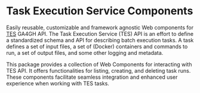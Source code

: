 # Task Execution Service Components

Easily reusable, customizable and framework agnostic Web components for [TES](https://github.com/ga4gh/task-execution-schemas/blob/develop/openapi/task_execution_service.openapi.yaml) GA4GH API. The Task Execution Service (TES) API is an effort to define a standardized schema and API for describing batch execution tasks. A task defines a set of input files, a set of (Docker) containers and commands to run, a set of output files, and some other logging and metadata.

This package provides a collection of Web Components for interacting with TES API. It offers functionalities for listing, creating, and deleting task runs. These components facilitate seamless integration and enhanced user experience when working with TES tasks.